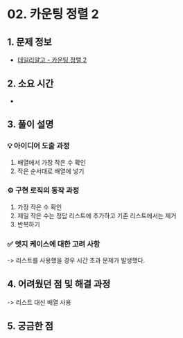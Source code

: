 # 02. 카운팅 정렬 2

## 1. 문제 정보
- [데일리알고 - 카운팅 정렬 2](https://dailyalgo.kr/ko/problems/177)

## 2. 소요 시간
- 

## 3. 풀이 설명
### 💡 아이디어 도출 과정
1. 배열에서 가장 작은 수 확인
2. 작은 순서대로 배열에 넣기

### ⚙️ 구현 로직의 동작 과정
1. 가장 작은 수 확인
2. 제일 작은 수는 정답 리스트에 추가하고 기존 리스트에서는 제거
3. 반복하기

### ✅ 엣지 케이스에 대한 고려 사항
-> 리스트를 사용했을 경우 시간 초과 문제가 발생했다.

## 4. 어려웠던 점 및 해결 과정
-> 리스트 대신 배열 사용

## 5. 궁금한 점

